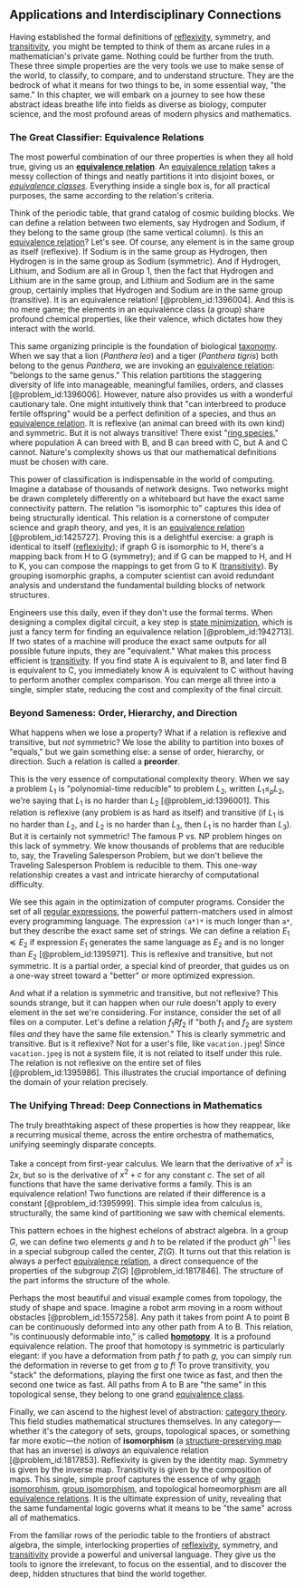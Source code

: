 ## Applications and Interdisciplinary Connections

Having established the formal definitions of [reflexivity](@article_id:136768), symmetry, and [transitivity](@article_id:140654), you might be tempted to think of them as arcane rules in a mathematician's private game. Nothing could be further from the truth. These three simple properties are the very tools we use to make sense of the world, to classify, to compare, and to understand structure. They are the bedrock of what it means for two things to be, in some essential way, "the same." In this chapter, we will embark on a journey to see how these abstract ideas breathe life into fields as diverse as biology, computer science, and the most profound areas of modern physics and mathematics.

### The Great Classifier: Equivalence Relations

The most powerful combination of our three properties is when they all hold true, giving us an **[equivalence relation](@article_id:143641)**. An [equivalence relation](@article_id:143641) takes a messy collection of things and neatly partitions it into disjoint boxes, or *[equivalence classes](@article_id:155538)*. Everything inside a single box is, for all practical purposes, the same according to the relation's criteria.

Think of the periodic table, that grand catalog of cosmic building blocks. We can define a relation between two elements, say Hydrogen and Sodium, if they belong to the same group (the same vertical column). Is this an [equivalence relation](@article_id:143641)? Let's see. Of course, any element is in the same group as itself (reflexive). If Sodium is in the same group as Hydrogen, then Hydrogen is in the same group as Sodium (symmetric). And if Hydrogen, Lithium, and Sodium are all in Group 1, then the fact that Hydrogen and Lithium are in the same group, and Lithium and Sodium are in the same group, certainly implies that Hydrogen and Sodium are in the same group (transitive). It is an equivalence relation! [@problem_id:1396004]. And this is no mere game; the elements in an equivalence class (a group) share profound chemical properties, like their valence, which dictates how they interact with the world.

This same organizing principle is the foundation of biological [taxonomy](@article_id:172490). When we say that a lion (*Panthera leo*) and a tiger (*Panthera tigris*) both belong to the genus *Panthera*, we are invoking an [equivalence relation](@article_id:143641): "belongs to the same genus." This relation partitions the staggering diversity of life into manageable, meaningful families, orders, and classes [@problem_id:1396006]. However, nature also provides us with a wonderful cautionary tale. One might intuitively think that "can interbreed to produce fertile offspring" would be a perfect definition of a species, and thus an [equivalence relation](@article_id:143641). It is reflexive (an animal can breed with its own kind) and symmetric. But it is not always transitive! There exist "[ring species](@article_id:146507)," where population A can breed with B, and B can breed with C, but A and C cannot. Nature's complexity shows us that our mathematical definitions must be chosen with care.

This power of classification is indispensable in the world of computing. Imagine a database of thousands of network designs. Two networks might be drawn completely differently on a whiteboard but have the exact same connectivity pattern. The relation "is isomorphic to" captures this idea of being structurally identical. This relation is a cornerstone of computer science and graph theory, and yes, it is an [equivalence relation](@article_id:143641) [@problem_id:1425727]. Proving this is a delightful exercise: a graph is identical to itself ([reflexivity](@article_id:136768)); if graph G is isomorphic to H, there's a mapping back from H to G (symmetry); and if G can be mapped to H, and H to K, you can compose the mappings to get from G to K ([transitivity](@article_id:140654)). By grouping isomorphic graphs, a computer scientist can avoid redundant analysis and understand the fundamental building blocks of network structures.

Engineers use this daily, even if they don't use the formal terms. When designing a complex digital circuit, a key step is [state minimization](@article_id:272733), which is just a fancy term for finding an equivalence relation [@problem_id:1942713]. If two states of a machine will produce the exact same outputs for all possible future inputs, they are "equivalent." What makes this process efficient is [transitivity](@article_id:140654). If you find state A is equivalent to B, and later find B is equivalent to C, you immediately know A is equivalent to C without having to perform another complex comparison. You can merge all three into a single, simpler state, reducing the cost and complexity of the final circuit.

### Beyond Sameness: Order, Hierarchy, and Direction

What happens when we lose a property? What if a relation is reflexive and transitive, but *not* symmetric? We lose the ability to partition into boxes of "equals," but we gain something else: a sense of order, hierarchy, or direction. Such a relation is called a **preorder**.

This is the very essence of computational complexity theory. When we say a problem $L_1$ is "polynomial-time reducible" to problem $L_2$, written $L_1 \le_p L_2$, we're saying that $L_1$ is no harder than $L_2$ [@problem_id:1396001]. This relation is reflexive (any problem is as hard as itself) and transitive (if $L_1$ is no harder than $L_2$, and $L_2$ is no harder than $L_3$, then $L_1$ is no harder than $L_3$). But it is certainly not symmetric! The famous P vs. NP problem hinges on this lack of symmetry. We know thousands of problems that are reducible to, say, the Traveling Salesperson Problem, but we don't believe the Traveling Salesperson Problem is reducible to them. This one-way relationship creates a vast and intricate hierarchy of computational difficulty.

We see this again in the optimization of computer programs. Consider the set of all [regular expressions](@article_id:265351), the powerful pattern-matchers used in almost every programming language. The expression `(a*)*` is much longer than `a*`, but they describe the exact same set of strings. We can define a relation $E_1 \preceq E_2$ if expression $E_1$ generates the same language as $E_2$ and is no longer than $E_2$ [@problem_id:1395971]. This is reflexive and transitive, but not symmetric. It is a partial order, a special kind of preorder, that guides us on a one-way street toward a "better" or more optimized expression.

And what if a relation is symmetric and transitive, but not reflexive? This sounds strange, but it can happen when our rule doesn't apply to every element in the set we're considering. For instance, consider the set of all files on a computer. Let's define a relation $f_1 R f_2$ if "both $f_1$ and $f_2$ are system files *and* they have the same file extension." This is clearly symmetric and transitive. But is it reflexive? Not for a user's file, like `vacation.jpeg`! Since `vacation.jpeg` is not a system file, it is not related to itself under this rule. The relation is not reflexive on the entire set of files [@problem_id:1395986]. This illustrates the crucial importance of defining the domain of your relation precisely.

### The Unifying Thread: Deep Connections in Mathematics

The truly breathtaking aspect of these properties is how they reappear, like a recurring musical theme, across the entire orchestra of mathematics, unifying seemingly disparate concepts.

Take a concept from first-year calculus. We learn that the derivative of $x^2$ is $2x$, but so is the derivative of $x^2+c$ for any constant $c$. The set of all functions that have the same derivative forms a family. This is an equivalence relation! Two functions are related if their difference is a constant [@problem_id:1395999]. This simple idea from calculus is, structurally, the same kind of partitioning we saw with chemical elements.

This pattern echoes in the highest echelons of abstract algebra. In a group $G$, we can define two elements $g$ and $h$ to be related if the product $gh^{-1}$ lies in a special subgroup called the center, $Z(G)$. It turns out that this relation is always a perfect [equivalence relation](@article_id:143641), a direct consequence of the properties of the subgroup $Z(G)$ [@problem_id:1817846]. The structure of the part informs the structure of the whole.

Perhaps the most beautiful and visual example comes from topology, the study of shape and space. Imagine a robot arm moving in a room without obstacles [@problem_id:1557258]. Any path it takes from point A to point B can be continuously deformed into any other path from A to B. This relation, "is continuously deformable into," is called **[homotopy](@article_id:138772)**. It is a profound equivalence relation. The proof that homotopy is symmetric is particularly elegant: if you have a deformation from path $f$ to path $g$, you can simply run the deformation in reverse to get from $g$ to $f$! To prove transitivity, you "stack" the deformations, playing the first one twice as fast, and then the second one twice as fast. All paths from A to B are "the same" in this topological sense, they belong to one grand [equivalence class](@article_id:140091).

Finally, we can ascend to the highest level of abstraction: [category theory](@article_id:136821). This field studies mathematical structures themselves. In any category—whether it's the category of sets, groups, topological spaces, or something far more exotic—the notion of **isomorphism** (a [structure-preserving map](@article_id:144662) that has an inverse) is *always* an equivalence relation [@problem_id:1817853]. Reflexivity is given by the identity map. Symmetry is given by the inverse map. Transitivity is given by the composition of maps. This single, simple proof captures the essence of why [graph isomorphism](@article_id:142578), [group isomorphism](@article_id:146877), and topological homeomorphism are all [equivalence relations](@article_id:137781). It is the ultimate expression of unity, revealing that the same fundamental logic governs what it means to be "the same" across all of mathematics.

From the familiar rows of the periodic table to the frontiers of abstract algebra, the simple, interlocking properties of [reflexivity](@article_id:136768), symmetry, and [transitivity](@article_id:140654) provide a powerful and universal language. They give us the tools to ignore the irrelevant, to focus on the essential, and to discover the deep, hidden structures that bind the world together.